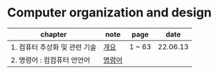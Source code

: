 # Computer organization and design

| chapter | note | page | date |
| ------- | ---- | ---- | ---- |
| 1. 컴퓨터 추상화 및 관련 기술 | <a href="https://liltdevs.tistory.com/101">개요</a> | 1 ~ 63 | 22.06.13 |
| 2. 명령어 : 컴컴퓨터 언언어  | <a href="https://liltdevs.tistory.com/103">명령어</a> | | |